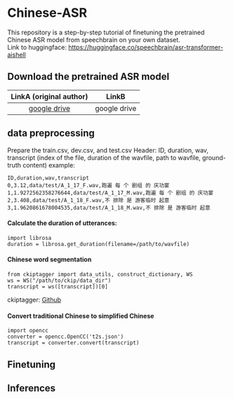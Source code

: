 # Chinese-ASR

This repository is a step-by-step tutorial of finetuning the pretrained Chinese ASR model from speechbrain on your own dataset.  
Link to huggingface: https://huggingface.co/speechbrain/asr-transformer-aishell


## Download the pretrained ASR model
| LinkA (original author) | LinkB | 
|:------:|:------:| 
|[google drive](https://drive.google.com/drive/folders/1noVw2hCwMIEt6Ovn4wt6DvrxqB2tT-Q1?usp=sharing)|google drive|


## data preprocessing

Prepare the train.csv, dev.csv, and test.csv 
Header: ID,                duration,                wav,             transcript 
       (index of the file, duration of the wavfile, path to wavfile, ground-truth content) 
example: 
```
ID,duration,wav,transcript
0,3.12,data/test/A_1_17_F.wav,跑遍 每 个 剧组 的 庆功宴
1,1.9272562358276644,data/test/A_1_17_M.wav,跑遍 每 个 剧组 的 庆功宴
2,3.408,data/test/A_1_18_F.wav,不 排除 是 游客临时 起意
3,1.9620861678004535,data/test/A_1_18_M.wav,不 排除 是 游客临时 起意
``` 

#### Calculate the duration of utterances: 
```
import librosa
duration = librosa.get_duration(filename=/path/to/wavfile)
```

#### Chinese word segmentation 
```
from ckiptagger import data_utils, construct_dictionary, WS
ws = WS("/path/to/ckip/data_dir")
transcript = ws([transcript])[0]

```
ckiptagger: [Github](https://github.com/ckiplab/ckiptagger) 


#### Convert traditional Chinese to simplified Chinese  

```
import opencc
converter = opencc.OpenCC('t2s.json')
transcript = converter.convert(transcript)
```


## Finetuning



## Inferences
